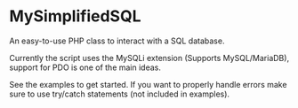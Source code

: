 # MySimplifiedSQL
An easy-to-use PHP class to interact with a SQL database.

Currently the script uses the MySQLi extension (Supports MySQL/MariaDB), support for PDO is one of the main ideas.

See the examples to get started. If you want to properly handle errors make sure to use try/catch statements (not included in examples).